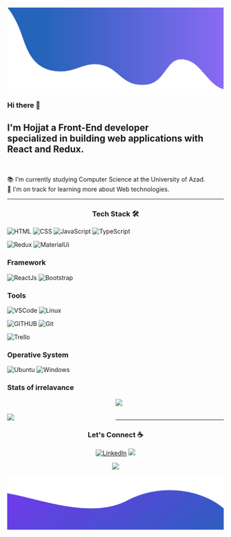 ![TitleImage](./top.svg)

### Hi there 👋
## I'm Hojjat a Front-End developer </br> specialized in building web applications with React and Redux.
</br>

📚&nbsp;I'm currently studying Computer Science at the University of Azad.<br>
🌱&nbsp;I'm on track for learning more about Web technologies.<br>

---

<h3 align="center">Tech Stack 🛠</h3>

![HTML](https://img.shields.io/badge/HTML-239120?style=for-the-badge&logo=html5&logoColor=white)
![CSS](https://img.shields.io/badge/CSS-239120?&style=for-the-badge&logo=css3&logoColor=white)
![JavaScript](https://img.shields.io/badge/JavaScript-F7DF1E?style=for-the-badge&logo=javascript&logoColor=black)
![TypeScript](https://img.shields.io/badge/TypeScript-007ACC?style=for-the-badge&logo=typescript&logoColor=white)

![Redux](https://img.shields.io/badge/Redux-593D88?style=for-the-badge&logo=redux&logoColor=white)
![MaterialUi](https://img.shields.io/badge/Material--UI-0081CB?style=for-the-badge&logo=material-ui&logoColor=white)
### Framework
![ReactJs](https://img.shields.io/badge/React-20232A?style=for-the-badge&logo=react&logoColor=61DAFB)
![Bootstrap](https://img.shields.io/badge/Bootstrap-563D7C?style=for-the-badge&logo=bootstrap&logoColor=white)

### Tools

![VSCode](https://img.shields.io/badge/Visual_Studio_Code-0078D4?style=for-the-badge&logo=visual%20studio%20code&logoColor=white)
![Linux](https://img.shields.io/badge/Linux-FCC624?style=for-the-badge&logo=linux&logoColor=black)

![GITHUB](https://img.shields.io/badge/GitHub-100000?style=for-the-badge&logo=github&logoColor=white)
![Git](	https://img.shields.io/badge/GIT-E44C30?style=for-the-badge&logo=git&logoColor=white)

![Trello](https://img.shields.io/badge/Trello-0052CC?style=for-the-badge&logo=trello&logoColor=white)
### Operative System

![Ubuntu](https://img.shields.io/badge/Ubuntu-E95420?style=for-the-badge&logo=ubuntu&logoColor=white)
![Windows](https://img.shields.io/badge/Windows-0078D6?style=for-the-badge&logo=windows&logoColor=white)

### Stats of irrelavance

<a href="https://github.com/anuraghazra/convoychat" style="display: block; width: 50%; float: right;">
       <img align="top" src="https://github-readme-stats.vercel.app/api/top-langs/?username=Hojjat-mvi&layout=compact&hide=vue,php" />
   </a>
 </br>
 </br>

   <a href="https://github.com/anuraghazra/github-readme-stats" style="display: block; width: 50%; float: left;">
       <img align="top" src="https://github-readme-stats.vercel.app/api?username=Hojjat-mvi&hide=stars&count_private=true&show_icons=true" />
   </a>
   
   

---

<h3 align="center">Let's Connect ☕</h3>
<p align="center"> 
  <a href="https://linkedin.com/in/hojjat-musavi-380839170" target="_blank"><img src="https://img.shields.io/badge/-LinkedIn-%230077B5?style=for-the-badge&logo=linkedin&logoColor=white"  alt="LinkedIn"></a>
  <a href = "mailto:hx.musavi@gmail.com"><img src="https://img.shields.io/badge/-Email-%23333?style=for-the-badge&logo=gmail&logoColor=white" target="_blank"></a>
</p>

<p align="center">
    <img src = "https://komarev.com/ghpvc/?username=Hojjat-mvi&color=0d1117&style=flat-square">
</p>


![EndImage](./bottom.svg)
